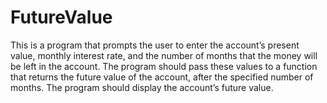 # FutureValue
This is a program that prompts the user to enter the account’s present value, monthly interest
rate, and the number of months that the money will be left in the account. The program should
pass these values to a function that returns the future value of the account, after the specified
number of months. The program should display the account’s future value.
